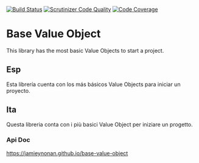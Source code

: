 [![Build Status](https://travis-ci.org/JamieYnonan/base-value-object.svg?branch=master)](https://travis-ci.org/JamieYnonan/base-value-object)
[![Scrutinizer Code Quality](https://scrutinizer-ci.com/g/JamieYnonan/base-value-object/badges/quality-score.png?b=master)](https://scrutinizer-ci.com/g/JamieYnonan/base-value-object/?branch=master)
[![Code Coverage](https://scrutinizer-ci.com/g/JamieYnonan/base-value-object/badges/coverage.png?b=master)](https://scrutinizer-ci.com/g/JamieYnonan/base-value-object/?branch=master)

# Base Value Object
This library has the most basic Value Objects to start a project.

## Esp
Esta librería cuenta con los más básicos Value Objects para iniciar un proyecto.

## Ita
Questa libreria conta con i più basici Value Object per iniziare un progetto.

### Api Doc
https://jamieynonan.github.io/base-value-object
